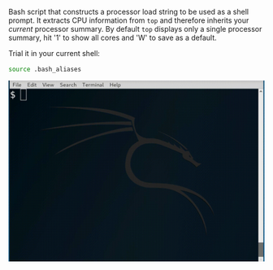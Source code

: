 Bash script that constructs a processor load string to be used as a shell
prompt. It extracts CPU information from ```top``` and therefore inherits your
*current* processor summary. By default ```top``` displays only a single
processor summary, hit '1' to show all cores and 'W' to save as a default.

Trial it in your current shell:
```bash
source .bash_aliases
```

![](cpu.gif)
